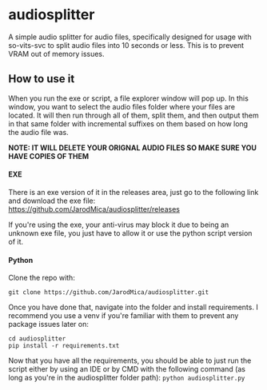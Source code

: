 # audiosplitter
A simple audio splitter for audio files, specifically designed for usage with so-vits-svc to split audio files into 10 seconds or less. This is to prevent VRAM out of memory issues.

## How to use it
When you run the exe or script, a file explorer window will pop up.  In this window, you want to select the audio files folder where your files are located.  It will then run through all of them, split them, and then output them in that same folder with incremental suffixes on them based on how long the audio file was.

**NOTE: IT WILL DELETE YOUR ORIGNAL AUDIO FILES SO MAKE SURE YOU HAVE COPIES OF THEM**

#### EXE
There is an exe version of it in the releases area, just go to the following link and download the exe file: https://github.com/JarodMica/audiosplitter/releases

If you're using the exe, your anti-virus may block it due to being an unknown exe file, you just have to allow it or use the python script version of it.

#### Python
Clone the repo with:

```git clone https://github.com/JarodMica/audiosplitter.git```

Once you have done that, navigate into the folder and install requirements.  I recommend you use a venv if you're familiar with them to prevent any package issues later on:
```
cd audiosplitter
pip install -r requirements.txt
```

Now that you have all the requirements, you should be able to just run the script either by using an IDE or by CMD with the following command (as long as you're in the audiosplitter folder path):
```python audiosplitter.py```
